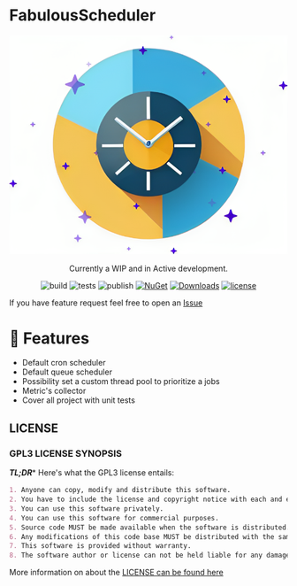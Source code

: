 # FabulousScheduler

<div align="center">
<img src=".github/images/banner.png" alt="FabulousScheduler"/>
<br>
	
Currently a WIP and in Active development.


<!--![build](https://github.com/lif0/FabulousScheduler/actions/workflows/github-actions-build.yml/badge.svg) ![tests](https://github.com/lif0/FabulousScheduler/actions/workflows/github-actions-build.yml/badge.svg) -->
![build](https://github.com/lif0/FabulousScheduler/actions/workflows/github-actions-build.yml/badge.svg) ![tests](https://github.com/lif0/FabulousScheduler/actions/workflows/github-actions-tests.yml/badge.svg) ![publish](https://github.com/lif0/FabulousScheduler/actions/workflows/github-actions-push-nuget.yml/badge.svg) [![NuGet](https://img.shields.io/nuget/v/FabulousScheduler.svg)](https://www.nuget.org/packages/FabulousScheduler) [![Downloads](https://img.shields.io/nuget/dt/FabulousScheduler.svg)](https://www.nuget.org/packages/FabulousScheduler) [![license](https://img.shields.io/github/license/lif0/FabulousScheduler.svg)](https://github.com/lif0/FabulousScheduler/blob/main/LICENSE)

<!--[![build](https://github.com/lif0/FabulousScheduler/workflows/build/badge.svg?branch=main)](https://github.com/lif0/FabulousScheduler/actions?query=branch%3Amain) -->

</div>

If you have feature request feel free to open an [Issue](https://github.com/lif0/FabulousScheduler/issues/new/choose)

# 🚀 Features
- Default cron scheduler
- Default queue scheduler
- Possibility set a custom thread pool to prioritize a jobs
- Metric's collector
- Cover all project with unit tests

## LICENSE
### GPL3 LICENSE SYNOPSIS

**_TL;DR_*** Here's what the GPL3 license entails:

```markdown
1. Anyone can copy, modify and distribute this software.
2. You have to include the license and copyright notice with each and every distribution.
3. You can use this software privately.
4. You can use this software for commercial purposes.
5. Source code MUST be made available when the software is distributed.
6. Any modifications of this code base MUST be distributed with the same license, GPLv3.
7. This software is provided without warranty.
8. The software author or license can not be held liable for any damages inflicted by the software.
```

More information on about the [LICENSE can be found here](http://choosealicense.com/licenses/gpl-3.0/)